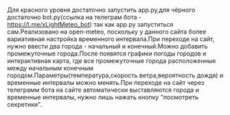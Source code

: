 Для красного уровня достаточно запустить app.py,для чёрного достаточно bot.py(ссылка на телеграм бота - https://t.me/xLightMeteo_bot) так как app.py запуститься сам.Реализовано на open-meteo,  поскольку у данного сайта более вариативная настройка временного интервала.При переходе на сайт, нужно ввести два города - начальный и конечный.Можно добавить промежуточные города.После появятся графики погоды городов и интерактивная карта, где все промежуточные города расположенные между начальным  конечным городом.Параметры(температура,скорость ветра,вероятность дождя) и временные интервалы можно менять.При переходе на сайт через телеграмм бота на сайте автоматически выставляются города и временные интервалы, нужно лишь нажать кнопку "посмотреть секретики".